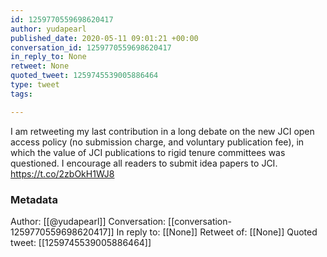 ```yaml
---
id: 1259770559698620417
author: yudapearl
published_date: 2020-05-11 09:01:21 +00:00
conversation_id: 1259770559698620417
in_reply_to: None
retweet: None
quoted_tweet: 1259745539005886464
type: tweet
tags:

---
```


I am retweeting my last contribution in a long debate on the new JCI open access policy (no submission charge, and voluntary publication fee), in which the value of JCI publications to rigid tenure committees was questioned.  I encourage all readers to submit idea papers to JCI. https://t.co/2zbOkH1WJ8

### Metadata

Author: [[@yudapearl]]
Conversation: [[conversation-1259770559698620417]]
In reply to: [[None]]
Retweet of: [[None]]
Quoted tweet: [[1259745539005886464]]
